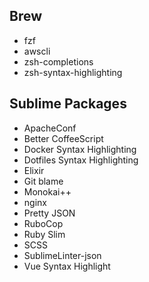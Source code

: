 Brew
----

* fzf
* awscli
* zsh-completions
* zsh-syntax-highlighting

Sublime Packages
----------------

* ApacheConf
* Better CoffeeScript
* Docker Syntax Highlighting
* Dotfiles Syntax Highlighting
* Elixir
* Git blame
* Monokai++
* nginx
* Pretty JSON
* RuboCop
* Ruby Slim
* SCSS
* SublimeLinter-json
* Vue Syntax Highlight
